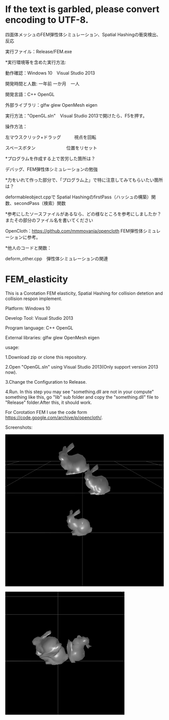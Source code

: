 # If the text is garbled, please convert encoding to UTF-8.
四面体メッシュのFEM弾性体シミュレーション、Spatial Hashingの衝突検出、反応

実行ファイル：Release/FEM.exe

*実行環境等を含めた実行方法:

動作確認：Windows 10　Visual Studio 2013

開発時間と人数: 一年前 一か月　一人

開発言語：C++  OpenGL

外部ライブラリ：glfw glew OpenMesh eigen

実行方法："OpenGL.sln"　Visual Studio 2013で開けたら、F5を押す。

操作方法：

左マウスクリック+ドラッグ　　　視点を回転

スペースボタン　　　　　　　位置をリセット　　　　　　　　　　


*プログラムを作成する上で苦労した箇所は？

デバッグ、FEM弾性体シミュレーションの勉強

*力をいれて作った部分で、「プログラム上」で特に注意してみてもらいたい箇所は？

deformableobject.cppで Spatial HashingのfirstPass（ハッシュの構築）関数、secondPass（検索）関数

*参考にしたソースファイルがあるなら、どの様なところを参考にしましたか？またその部分のファイル名を書いてください

OpenCloth：https://github.com/mmmovania/opencloth
FEM弾性体シミュレーションに参考。

*他人のコードと関数：

deform_other.cpp　弾性体シミュレーションの関連


# FEM_elasticity
This is a Corotation FEM elasticity, Spatial Hashing for collision detetion 
and collision respon implement.

Platform:           Windows 10

Develop Tool:       Visual Studio 2013

Program language:   C++  OpenGL

External libraries: glfw glew OpenMesh eigen

usage:

1.Download zip or clone this repository.

2.Open "OpenGL.sln" using Visual Studio 2013(Only support version 2013 now).

3.Change the Configuration to Release.

4.Run.
In this step you may see "something.dll are not in your compute" something like this,
go "lib" sub folder and copy the "something.dll" file to "Release" folder.After this,
it should work.
  
For Corotation FEM I use the code form https://code.google.com/archive/p/opencloth/.

Screenshots:

![image](https://github.com/duoshengyu/FEM_elasticity/blob/master/screenshots/1.png)

![image](https://github.com/duoshengyu/FEM_elasticity/blob/master/screenshots/2.png)
